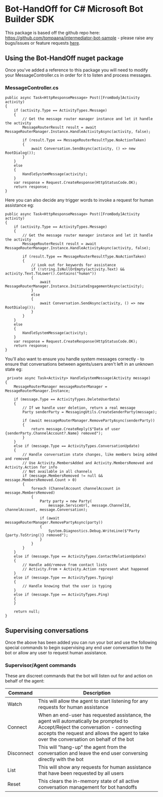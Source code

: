 ﻿# Bot-HandOff for C# Microsoft Bot Builder SDK

This package is based off the github repo here: https://github.com/tompaana/intermediator-bot-sample - please raise any bugs/issues or feature requests [here](https://github.com/tompaana/intermediator-bot-sample/issues).

## Using the Bot-HandOff nuget package

Once you've added a reference to this package you will need to modify your MessageController.cs in order for it to listen and process messages.  

### MessageController.cs

```
public async Task<HttpResponseMessage> Post([FromBody]Activity activity)
{
	if (activity.Type == ActivityTypes.Message)
	{
		// Get the message router manager instance and let it handle the activity
		MessageRouterResult result = await MessageRouterManager.Instance.HandleActivityAsync(activity, false);

		if (result.Type == MessageRouterResultType.NoActionTaken)
		{
			await Conversation.SendAsync(activity, () => new RootDialog());
		}
	}
	else
	{
		HandleSystemMessage(activity);
	}
	var response = Request.CreateResponse(HttpStatusCode.OK);
	return response;
}
```

Here you can also decide any trigger words to invoke a request for human assistance eg:

```
public async Task<HttpResponseMessage> Post([FromBody]Activity activity)
{
	if (activity.Type == ActivityTypes.Message)
	{
		// Get the message router manager instance and let it handle the activity
		MessageRouterResult result = await MessageRouterManager.Instance.HandleActivityAsync(activity, false);

		if (result.Type == MessageRouterResultType.NoActionTaken)
		{
			// Look out for keywords for assistance
			if (!string.IsNullOrEmpty(activity.Text) && activity.Text.ToLower().Contains("human"))
			{
				await MessageRouterManager.Instance.InitiateEngagementAsync(activity);
			}
			else
			{
				await Conversation.SendAsync(activity, () => new RootDialog());
			}
		}
	}
	else
	{
		HandleSystemMessage(activity);
	}
	var response = Request.CreateResponse(HttpStatusCode.OK);
	return response;
}
```

You'll also want to ensure you handle system messages correctly - to ensure that conversations between agents/users aren't left in an unknown state eg:

```
 private async Task<Activity> HandleSystemMessage(Activity message)
{
    MessageRouterManager messageRouterManager = MessageRouterManager.Instance;

    if (message.Type == ActivityTypes.DeleteUserData)
    {
        // If we handle user deletion, return a real message
        Party senderParty = MessagingUtils.CreateSenderParty(message);

        if (await messageRouterManager.RemovePartyAsync(senderParty))
        {
            return message.CreateReply($"Data of user {senderParty.ChannelAccount?.Name} removed");
        }
    }
    else if (message.Type == ActivityTypes.ConversationUpdate)
    {
        // Handle conversation state changes, like members being added and removed
        // Use Activity.MembersAdded and Activity.MembersRemoved and Activity.Action for info
        // Not available in all channels
        if (message.MembersRemoved != null && message.MembersRemoved.Count > 0)
        {
            foreach (ChannelAccount channelAccount in message.MembersRemoved)
            {
                Party party = new Party(
                    message.ServiceUrl, message.ChannelId, channelAccount, message.Conversation);

                if (await messageRouterManager.RemovePartyAsync(party))
                {
                    System.Diagnostics.Debug.WriteLine($"Party {party.ToString()} removed");
                }
            }
        }
    }
    else if (message.Type == ActivityTypes.ContactRelationUpdate)
    {
        // Handle add/remove from contact lists
        // Activity.From + Activity.Action represent what happened
    }
    else if (message.Type == ActivityTypes.Typing)
    {
        // Handle knowing that the user is typing
    }
    else if (message.Type == ActivityTypes.Ping)
    {
    }

    return null;
}
```

## Supervising conversations

Once the above has been added you can run your bot and use the following special commands to begin supervising any end user conversation to the bot or allow any user to request human assistance.

### Supervisor/Agent commands

These are discreet commands that the bot will listen out for and action on behalf of the agent:

| Command    |    Description            |
|------------|---------------------------|
| Watch		 | This will allow the agent to start listening for any requests for human assistance |
| Connect	 | When an end-user has requested assistance, the agent will automatically be prompted to Accept/Reject the conversation - connecting accepts the request and allows the agent to take over the conversation on behalf of the bot |
| Disconnect | This will "hang-up" the agent from the conversation and leave the end user conversing directly with the bot |
| List       | This will show any requests for human assistance that have been requested by all users |
| Reset      | This clears the in-memory state of all active conversation management for bot handoffs


